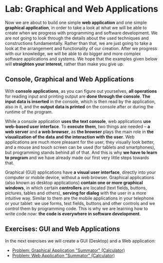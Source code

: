 # Lab: Graphical and Web Applications

Now we are about to build one simple **web application** and one simple **graphical application**, in order to take a look at what we will be able to create when we progress with programming and software development. We are not going to look through the details about the used techniques and constructions fundamentally. Rather than that, we are just going to take a look at the arrangement and functionality of our creation. After we progress with our knowledge, we will be able to do bigger and more complex software applications and systems. We hope that the examples given below will **straighten your interest**, rather than make you give up.

## Console, Graphical and Web Applications

With **console applications**, as you can figure out yourselves, **all operations** for reading input and printing output are **done through the console**. **The input data is inserted** in the console, which is then read by the application, also in it, and the **output data is printed** on the console after or during the runtime of the program.

While a console application **uses the text console**, web applications **use web-based user interface**. To **execute them**, two things are needed – **a web server** and **a web browser**, as **the browser** plays the main role in **the visualization of the data and the interaction with the user**. Web applications are much more pleasant for the user, they visually look better, and a mouse and touch screen can be used \(for tablets and smartphones\), but programming stands behind all of that. And this is why **we have to learn to program** and we have already made our first very little steps towards that.

Graphical \(GUI\) applications have **a visual user interface**, directly into your computer or mobile device, without a web browser. Graphical applications \(also known as desktop applications\) **contain one or more graphical windows**, in which certain **controllers** are located \(text fields, buttons, pictures, tables and others\), **serving for dialog** with the user in a more intuitive way. Similar to them are the mobile applications in your telephone or your tablet: we use forms, text fields, buttons and other controls and we control them by programming code. This is why we are learning how to write code now: **the code is everywhere in software development**.

## Exercises: GUI and Web Applications

In the next exercises we will create a GUI (Desktop) and a Web application:

* [Problem: Graphical Application "Summator" \(Calculator\)](/Content/Chapter-1-first-steps-in-programming/exercises-graphical-and-web-apps/sumator-graphical/sumator-graphical.md)
* [Problem: Web Application "Summator" \(Calculator\)](/Content/Chapter-1-first-steps-in-programming/exercises-graphical-and-web-apps/sumator-web/sumator-web.md)
